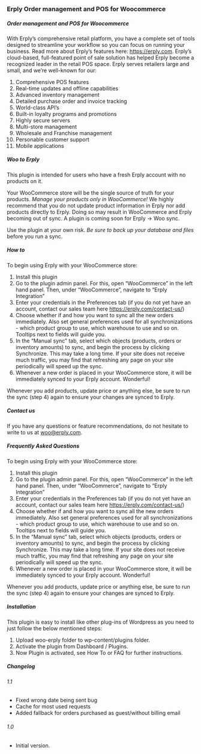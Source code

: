 ### Erply Order management and POS for Woocommerce

##### Order management and POS for Woocommerce

With Erply’s comprehensive retail platform, you have a complete set of tools designed to streamline your workflow so you can focus on running your business. Read more about Erply’s features here: https://erply.com.
Erply’s cloud-based, full-featured point of sale solution has helped Erply become a recognized leader in the retail POS space. Erply serves retailers large and small, and we’re well-known for our:

1. Comprehensive POS features
2. Real-time updates and offline capabilities
3. Advanced inventory management
4. Detailed purchase order and invoice tracking
5. World-class API’s
6. Built-in loyalty programs and promotions
7. Highly secure servers
8. Multi-store management
9. Wholesale and Franchise management
10. Personable customer support
11. Mobile applications

##### Woo to Erply

This plugin is intended for users who have a fresh Erply account with no products on it.

Your WooCommerce store will be the single source of truth for your products. *Manage your products only in WooCommerce!* We highly recommend that you do not update product information in Erply nor add products directly to Erply. Doing so may result in WooCommerce and Erply becoming out of sync. A plugin is coming soon for Erply → Woo sync.

Use the plugin at your own risk. *Be sure to back up your database and files* before you run a sync.

##### How to 

To begin using Erply with your WooCommerce store:
1. Install this plugin
2. Go to the plugin admin panel. For this, open “WooCommerce” in the left hand panel. Then, under “WooCommerce”, navigate to “Erply Integration”
3. Enter your credentials in the Preferences tab (if you do not yet have an account, contact our sales team here https://erply.com/contact-us/)
4. Choose whether if and how you want to sync all the new orders immediately. Also set general preferences used for all synchronizations - which product group to use, which warehouse to use and so on. Tooltips next to fields will guide you.
5. In the “Manual sync” tab, select which objects (products, orders or inventory amounts) to sync, and begin the process by clicking Synchronize. This may take a long time. If your site does not receive much traffic, you may find that refreshing any page on your site periodically will speed up the sync.
6. Whenever a new order is placed in your WooCommerce store, it will be immediately synced to your Erply account. Wonderful!

Whenever you add products, update price or anything else, be sure to run the sync (step 4) again to ensure your changes are synced to Erply.

##### Contact us

If you have any questions or feature recommendations, do not hesitate to write to us at woo@erply.com.

##### Frequently Asked Questions

To begin using Erply with your WooCommerce store:
1. Install this plugin
2. Go to the plugin admin panel. For this, open “WooCommerce” in the left hand panel. Then, under “WooCommerce”, navigate to “Erply Integration”
3. Enter your credentials in the Preferences tab (if you do not yet have an account, contact our sales team here https://erply.com/contact-us/)
4. Choose whether if and how you want to sync all the new orders immediately. Also set general preferences used for all synchronizations - which product group to use, which warehouse to use and so on. Tooltips next to fields will guide you.
5. In the “Manual sync” tab, select which objects (products, orders or inventory amounts) to sync, and begin the process by clicking Synchronize. This may take a long time. If your site does not receive much traffic, you may find that refreshing any page on your site periodically will speed up the sync.
6. Whenever a new order is placed in your WooCommerce store, it will be immediately synced to your Erply account. Wonderful!

Whenever you add products, update price or anything else, be sure to run the sync (step 4) again to ensure your changes are synced to Erply.

##### Installation
This plugin is easy to install like other plug-ins of Wordpress as you need to just follow the below mentioned steps:

1. Upload woo-erply folder to wp-content/plugins folder.
2. Activate the plugin from Dashboard / Plugins.
3. Now Plugin is activated, see How To or FAQ for further instructions.


##### Changelog 

###### 1.1 
* Fixed wrong date being sent bug
* Cache for most used requests
* Added fallback for orders purchased as guest/without billing email

###### 1.0 
* Initial version.

